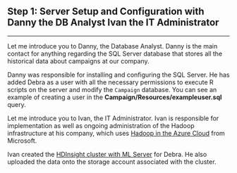 
<h2>Step 1: Server Setup and Configuration with 
<span class="sql">Danny the DB Analyst</span>
<span class="hdi">Ivan the IT Administrator</span>
</h2>
<hr/>

<div class="sql">
Let me introduce you to  Danny, the Database Analyst. Danny is the main contact for anything regarding the SQL Server database that stores all the historical data about campaigns at our company.  

Danny was responsible for installing and configuring the SQL Server.  He has added Debra as a user with all the necessary permissions to execute R scripts on the server and modify the <code>Campaign</code> database. You can see an example of creating a user in the **Campaign/Resources/exampleuser.sql** query.
</div>

<div class="hdi">
Let me introduce you to Ivan, the IT Administrator.  Ivan is responsible for implementation as well as ongoing administration of the Hadoop infrastructure at his company, which uses <a href="https://azure.microsoft.com/en-us/solutions/hadoop/">Hadoop in the Azure Cloud</a> from Microsoft.

Ivan created the <a href="https://docs.microsoft.com/en-us/azure/hdinsight/hdinsight-hadoop-r-server-get-started">HDInsight cluster with ML Server</a> for Debra. He also uploaded the data onto the storage account associated with the cluster.  
</div>


